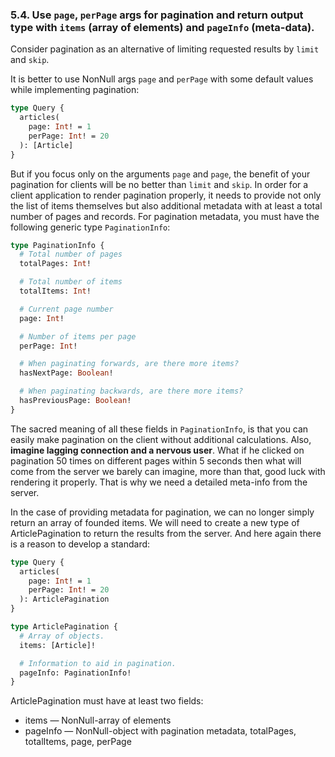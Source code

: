 ### <a name="rule-5.4"></a> 5.4. Use `page`, `perPage` args for pagination and return output type with `items` (array of elements) and `pageInfo` (meta-data).

Consider pagination as an alternative of limiting requested results by `limit` and `skip`.

It is better to use NonNull args `page` and `perPage` with some default values while implementing pagination:

```graphql
type Query {
  articles(
    page: Int! = 1
    perPage: Int! = 20
  ): [Article]
}
```

But if you focus only on the arguments `page` and `page`, the benefit of your pagination for clients will be no better than `limit` and `skip`. In order for a client application to render pagination properly, it needs to provide not only the list of items themselves but also additional metadata with at least a total number of pages and records. For pagination metadata, you must have the following generic type `PaginationInfo`:

```graphql
type PaginationInfo {
  # Total number of pages
  totalPages: Int!

  # Total number of items
  totalItems: Int!

  # Current page number
  page: Int!

  # Number of items per page
  perPage: Int!

  # When paginating forwards, are there more items?
  hasNextPage: Boolean!

  # When paginating backwards, are there more items?
  hasPreviousPage: Boolean!
}
```

The sacred meaning of all these fields in `PaginationInfo`, is that you can easily make pagination on the client without additional calculations. Also, **imagine lagging connection and a nervous user**. What if he clicked on pagination 50 times on different pages within 5 seconds then what will come from the server we barely can imagine, more than that, good luck with rendering it properly. That is why we need a detailed meta-info from the server.

In the case of providing metadata for pagination, we can no longer simply return an array of founded items. We will need to create a new type of ArticlePagination to return the results from the server. And here again there is a reason to develop a standard:

```graphql
type Query {
  articles(
    page: Int! = 1
    perPage: Int! = 20
  ): ArticlePagination
}

type ArticlePagination {
  # Array of objects.
  items: [Article]!

  # Information to aid in pagination.
  pageInfo: PaginationInfo!
}
```

ArticlePagination must have at least two fields:

- items — NonNull-array of elements
- pageInfo — NonNull-object with pagination metadata, totalPages, totalItems, page, perPage